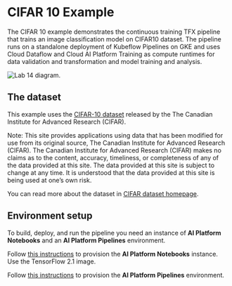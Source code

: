 # CIFAR 10 Example

The CIFAR 10 example demonstrates the continuous training TFX pipeline that trains an image classification model on CIFAR10 dataset. The pipeline runs on a standalone deployment of Kubeflow Pipelines on GKE and uses Cloud Dataflow and Cloud AI Platform Training as compute runtimes for data validation and transformation and model training and analysis. 

![Lab 14 diagram](/images/lab-14-diagram.png).



## The dataset

This example uses the
[CIFAR-10 dataset](https://www.cs.toronto.edu/~kriz/cifar.html) released by the
The Canadian Institute for Advanced Research (CIFAR).

Note: This site provides applications using data that has been modified for use
from its original source, The Canadian Institute for Advanced Research (CIFAR).
The Canadian Institute for Advanced Research (CIFAR) makes no claims as to the
content, accuracy, timeliness, or completeness of any of the data provided at
this site. The data provided at this site is subject to change at any time. It
is understood that the data provided at this site is being used at one’s own
risk.

You can read more about the dataset in
[CIFAR dataset homepage](https://www.cs.toronto.edu/~kriz/cifar.html).


## Environment setup
To build, deploy, and run the pipeline you need an instance of **AI Platform Notebooks**  and an **AI Platform Pipelines** environment. 

Follow [this instructions](https://cloud.google.com/ai-platform/notebooks/docs/create-new) to provision the **AI Platform Notebooks** instance. Use the TensorFlow 2.1 image.

Follow [this instructions](https://cloud.google.com/ai-platform/pipelines/docs/setting-up) to provision the **AI Platform Pipelines** environment.




